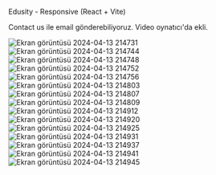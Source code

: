 Edusity - Responsive (React + Vite) 

Contact us ile email gönderebiliyoruz.
Video oynatıcı'da ekli.

![Ekran görüntüsü 2024-04-13 214731](https://github.com/bahattinercan/edusity/assets/92323340/08553ec2-6821-4457-8691-2bd8ead92cca)
![Ekran görüntüsü 2024-04-13 214744](https://github.com/bahattinercan/edusity/assets/92323340/c10ba7d6-38d4-441b-9cd1-70e8eadd68aa)
![Ekran görüntüsü 2024-04-13 214748](https://github.com/bahattinercan/edusity/assets/92323340/f7669ada-5dc1-4cab-92f4-c060d00bbe24)
![Ekran görüntüsü 2024-04-13 214752](https://github.com/bahattinercan/edusity/assets/92323340/91811053-125b-48a0-adf6-d251385adc7e)
![Ekran görüntüsü 2024-04-13 214756](https://github.com/bahattinercan/edusity/assets/92323340/77c7e1b8-5f27-4433-a779-500ab9b1fc56)
![Ekran görüntüsü 2024-04-13 214803](https://github.com/bahattinercan/edusity/assets/92323340/4b943ba6-9328-44f8-b83d-d7f9e4a6171d)
![Ekran görüntüsü 2024-04-13 214807](https://github.com/bahattinercan/edusity/assets/92323340/f2611825-167a-45cf-a2cf-a5bfe9586a40)
![Ekran görüntüsü 2024-04-13 214809](https://github.com/bahattinercan/edusity/assets/92323340/72d64bcd-b628-4520-965c-26d0179f0e74)
![Ekran görüntüsü 2024-04-13 214912](https://github.com/bahattinercan/edusity/assets/92323340/34ea4892-f4e6-4cfd-975f-ddcf2b22e1f2)
![Ekran görüntüsü 2024-04-13 214920](https://github.com/bahattinercan/edusity/assets/92323340/a3342ef0-7d7a-4a5d-a9ef-96395ff87995)
![Ekran görüntüsü 2024-04-13 214925](https://github.com/bahattinercan/edusity/assets/92323340/0efd5a59-cffe-43ed-b486-967bc87279ee)
![Ekran görüntüsü 2024-04-13 214931](https://github.com/bahattinercan/edusity/assets/92323340/f40a8ed9-3b7e-4007-8f95-7cfdb1faf209)
![Ekran görüntüsü 2024-04-13 214937](https://github.com/bahattinercan/edusity/assets/92323340/2b5ee87c-5724-4592-9256-45da8ff4fbec)
![Ekran görüntüsü 2024-04-13 214941](https://github.com/bahattinercan/edusity/assets/92323340/f3673120-f417-450e-a1cc-6de1a5af40aa)
![Ekran görüntüsü 2024-04-13 214945](https://github.com/bahattinercan/edusity/assets/92323340/d57e4f0d-06d1-4767-bd86-d374d7977b72)

